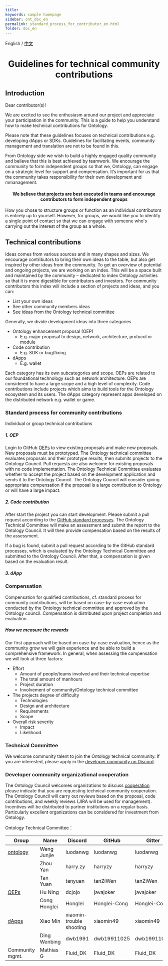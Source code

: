 ```yaml
---
title: 
keywords: sample homepage
sidebar: ont_doc_en
permalink: standard_process_for_contributor_en.html
folder: doc_en
---
```



English / [中文](./standard_process_for_contributor_zh.html)

<h1 align="center">Guidelines for technical community contributions</h1>

## Introduction

Dear contributor(s)!

We are excited to see the enthusiasm around our project and appreciate your participation in the community. This is a guide to help you understand how to make technical contributions for Ontology.

Please note that these guidelines focuses on technical contributions e.g. developing dApps or SDKs. Guidelines for facilitating events, community management and translation are not to be found in this.

From Ontology side we wish to build a highly engaged quality community and believe that this is best achieved by teamwork. We encourage the community to form independent groups so that we, Ontology, can engage on a strategic level for support and compensation. It’s important for us that the community takes responsibility for their own development and mmanagement.

<h4 align="center">We believe that projects are best executed in teams and encourage contributors to form independent groups</h4>

How you chose to structure groups or function as an individual contributors is entirely up to yourself. However, for groups, we would like you to identify a single point of contact so that we can engage with someone who's carrying out the interest of the group as a whole.

## Technical contributions

Ideas comes from various sources and in many shapes and sizes. We encourage contributors to bring their own ideas to the table, but also get inspired by other ideas from the community.
To get an overview of potential and ongoing projects, we are working on an index. This will be a space built and maintained by the community – dedicated to index Ontology activities so that it is more digestible for contributors and investors. For community contributors this index will include a section of projects and ideas, and you can:

- List your own ideas
-	See other community members ideas
-	See ideas from the Ontology technical committee

Generally, we divide development ideas into three categories

- Ontology enhancement proposal (OEP)
  - E.g. major proposal to design, network, architecture, protocol or module
- Code contribution
  - E.g. SDK or bug/fixing
- dApps
  - E.g. wallet

Each category has its own subcategories and scope. OEPs are related to our foundational technology such as network architecture. OEPs are considered to have a large scope and a high level of complexity. Code contributions include projects which aims to build tools for the Ontology ecosystem and its users. The dApps category represent apps developed on the distributed network e.g. wallet or game.

### Standard process for community contributions

Individual or group technical contributions

##### 1. OEP

Login to GitHub [OEPs](https://github.com/ontio/OEPs) to view existing proposals and make new proposals. New proposals must be prototyped. The Ontology technical committee evaluates proposals and their prototype results, then submits projects to the Ontology Council. Pull requests are also welcome for existing proposals with no code implementation. The Ontology Technical Committee evaluates whether to accept the project based on the development application and sends it to the Ontology Council. The Ontology Council will consider giving appropriate compensation if the proposal is a large contribution to Ontology or will have a large impact.

##### 2. Code contribution

After start the project you can start development. Please submit a pull request according to the [GitHub standard processes](https://help.github.com/). The Ontology Technical Committee will make an assessment and submit the report to the Ontology Council. It will then provide compensation based on the results of the assessment.

If a bug is found, submit a pull request according to the GitHub standard processes, which is evaluated by the Ontology Technical Committee and submitted to the Ontology Council. After that, a compensation is given based on the evaluation result.

##### 3. dApp



### Compensation

Compensation for qualified contributions, cf. standard process for community contributions, will be based on case-by-case evaluation conducted by the Ontology technical committee and approved by the Ontology council. Compensation is distributed upon project completion and evaluation.

##### How we measure the rewards

Our first approach will be based on case-by-case evaluation, hence as the community grow we will gain experience and be able to build a comprehensive framework. In general, when assessing the compensation we will look at three factors:

- Effort
  - Amount of people/teams involved and their technical expertise
  - The total amount of manhours
  - Project duration
  - Involvement of community/Ontology technical committee
- The projects degree of difficulty
  - Technologies
  - Design and architecture
  - Requirements
  - Scope
- Overall risk severity
  - Impact
  - Likelihood

### Technical Committee

We welcome community talent to join the Ontology technical community. If you are interested, please apply in the [developer community on Discord](https://discord.gg/4TQujHj).

### Developer community organizational cooperation

The Ontology Council welcomes organizations to discuss [cooperation](https://info.ont.io/cooperation/en) please indicate that you are requesting technical community cooperation. The Ontology Council will carry out reviews based on the proposal, code contributions, and weekly reviews (JIRA will be used for management). Incentives will be distributed to partner institutions on a regular basis. Particularly excellent organizations can be considered for investment from Ontology.





Ontology Technical Committee：

| **Group**                                     | **Name**     | **Discord**              | **GitHub**   | **Gitter**   |
| --------------------------------------------- | ------------ | ------------------------ | ------------ | ------------ |
| [ontology](https://github.com/ontio/ontology) | Weng Junjie  | luodanwg                 | luodanwg     | luodanwg     |
|                                               | Zhou Yan     | harry.zy                 | harryzy      | harryzy      |
|                                               | Tan Yuan     | tanyuan                  | tanZiWen     | tanZiWen     |
| [OEPs](https://github.com/ontio/OEPs)         | Hu Ning      | dcjojo                   | javajoker    | javajoker    |
|                                               | Cong Honglei | Honglei                  | Honglei-Cong | Honglei-Cong |
| [dApps](https://github.com/ontio/ONTO)        | Xiao Min     | xiaomin-trouble shooting | xiaomin49    | xiaomin49    |
|                                               | Ding Wenbing | dwb1991                  | dwb19911025  | dwb19911025  |
|  Community mgmt.                              | Mathias G    | Fluid_DK                 | Fluid_DK     | Fluid_DK     |
